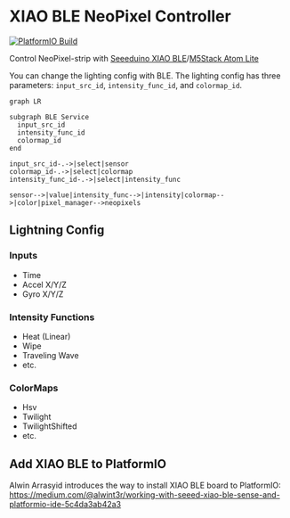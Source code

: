 # XIAO BLE NeoPixel Controller

[![PlatformIO Build](https://github.com/botamochi6277/XIAO-BLE-Neopixel-Controller/actions/workflows/ci-platformio.yml/badge.svg)](https://github.com/botamochi6277/XIAO-BLE-Neopixel-Controller/actions/workflows/ci-platformio.yml)

Control NeoPixel-strip with [Seeeduino XIAO BLE](https://wiki.seeedstudio.com/XIAO_BLE/)/[M5Stack Atom Lite](https://docs.m5stack.com/en/core/atom_lite)

You can change the lighting config with BLE. The lighting config has three parameters: `input_src_id`, `intensity_func_id`, and `colormap_id`.

```mermaid
graph LR

subgraph BLE Service
  input_src_id
  intensity_func_id
  colormap_id
end

input_src_id-.->|select|sensor
colormap_id-.->|select|colormap
intensity_func_id-.->|select|intensity_func

sensor-->|value|intensity_func-->|intensity|colormap-->|color|pixel_manager-->neopixels

```


## Lightning Config

### Inputs
- Time
- Accel X/Y/Z
- Gyro X/Y/Z

### Intensity Functions
- Heat (Linear)
- Wipe
- Traveling Wave
- etc.

### ColorMaps
- Hsv
- Twilight
- TwilightShifted
- etc.



## Add XIAO BLE to PlatformIO

Alwin Arrasyid introduces the way to install XIAO BLE board to PlatformIO:  
https://medium.com/@alwint3r/working-with-seeed-xiao-ble-sense-and-platformio-ide-5c4da3ab42a3

